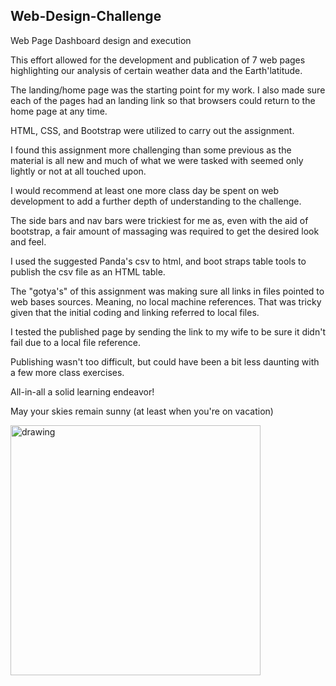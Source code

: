 ## Web-Design-Challenge
Web Page Dashboard design and execution

This effort allowed for the development and publication of 7 web pages highlighting our analysis of certain weather data and the Earth'latitude. 

The landing/home page was the starting point for my work. I also made sure each of the pages had an landing link so that browsers could return to the home page at any time. 

HTML, CSS, and Bootstrap were utilized to carry out the assignment. 

I found this assignment more challenging than some previous as the material is all new and much of what we were tasked with seemed only lightly or not at all touched upon. 

I would recommend at least one more class day be spent on web development to add a further depth of understanding to the challenge. 

The side bars and nav bars were trickiest for me as, even with the aid of bootstrap, a fair amount of massaging was required to get the desired look and feel. 

I used the suggested Panda's csv to html, and boot straps table tools to publish the csv file as an HTML table. 

The "gotya's" of this assignment was making sure all links in files pointed to web bases sources. Meaning, no local machine references. That was tricky given that the initial coding and linking referred to local files. 

I tested the published page by sending the link to my wife to be sure it didn't fail due to a local file reference.

Publishing wasn't too difficult, but could have been a bit less daunting with a few more class exercises. 

All-in-all a solid learning endeavor!

May your skies remain sunny (at least when you're on vacation)

<img src="https://www.nasa.gov/sites/default/files/thumbnails/image/ae3_westernhemisphere_geos_2019246_lrg.jpg" alt="drawing" width="400"/>



